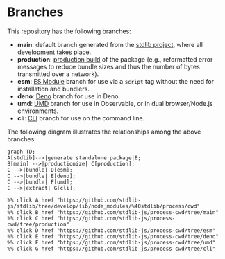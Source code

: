 <!--

@license Apache-2.0

Copyright (c) 2023 The Stdlib Authors.

Licensed under the Apache License, Version 2.0 (the "License");
you may not use this file except in compliance with the License.
You may obtain a copy of the License at

    http://www.apache.org/licenses/LICENSE-2.0

Unless required by applicable law or agreed to in writing, software
distributed under the License is distributed on an "AS IS" BASIS,
WITHOUT WARRANTIES OR CONDITIONS OF ANY KIND, either express or implied.
See the License for the specific language governing permissions and
limitations under the License.

-->

# Branches

This repository has the following branches:

-   **main**: default branch generated from the [stdlib project][stdlib-url], where all development takes place.
-   **production**: [production build][production-url] of the package (e.g., reformatted error messages to reduce bundle sizes and thus the number of bytes transmitted over a network).
-   **esm**: [ES Module][esm-url] branch for use via a `script` tag without the need for installation and bundlers.
-   **deno**: [Deno][deno-url] branch for use in Deno.
-   **umd**: [UMD][umd-url] branch for use in Observable, or in dual browser/Node.js environments.
-   **cli**: [CLI][cli-url] branch for use on the command line.

The following diagram illustrates the relationships among the above branches:

```mermaid
graph TD;
A[stdlib]-->|generate standalone package|B;
B[main] -->|productionize| C[production];
C -->|bundle| D[esm];
C -->|bundle| E[deno];
C -->|bundle| F[umd];
C -->|extract| G[cli];

%% click A href "https://github.com/stdlib-js/stdlib/tree/develop/lib/node_modules/%40stdlib/process/cwd"
%% click B href "https://github.com/stdlib-js/process-cwd/tree/main"
%% click C href "https://github.com/stdlib-js/process-cwd/tree/production"
%% click D href "https://github.com/stdlib-js/process-cwd/tree/esm"
%% click E href "https://github.com/stdlib-js/process-cwd/tree/deno"
%% click F href "https://github.com/stdlib-js/process-cwd/tree/umd"
%% click G href "https://github.com/stdlib-js/process-cwd/tree/cli"
```

[stdlib-url]: https://github.com/stdlib-js/stdlib/tree/develop/lib/node_modules/%40stdlib/process/cwd
[production-url]: https://github.com/stdlib-js/process-cwd/tree/production
[deno-url]: https://github.com/stdlib-js/process-cwd/tree/deno
[umd-url]: https://github.com/stdlib-js/process-cwd/tree/umd
[esm-url]: https://github.com/stdlib-js/process-cwd/tree/esm
[cli-url]: https://github.com/stdlib-js/process-cwd/tree/cli